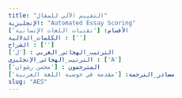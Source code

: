 ```yaml
---
title: "التقييم الآلي للمقال"
الإنجليزية: "Automated Essay Scoring"
الأقسام: ['تقنيات اللغات الإنسانية']
الكلمات_الدلالية : ['']
الشراح : ['']
الترتيب_الهجائي_العربي : ['ل']
الترتيب_الهجائي_الإنجليزي : ['A']
المترجمون : ['محسن رشوان']
مصادر_الترجمة: ['مقدمة في حوسبة اللغة العربية']
slug: "AES"
---
```

